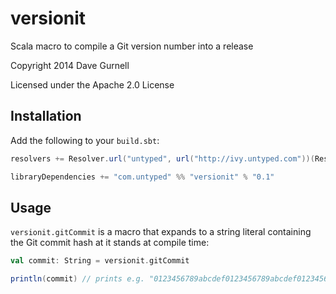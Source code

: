 versionit
=========

Scala macro to compile a Git version number into a release

Copyright 2014 Dave Gurnell

Licensed under the Apache 2.0 License

Installation
------------

Add the following to your `build.sbt`:

~~~ scala
resolvers += Resolver.url("untyped", url("http://ivy.untyped.com"))(Resolver.ivyStylePatterns)

libraryDependencies += "com.untyped" %% "versionit" % "0.1"
~~~

Usage
-----

`versionit.gitCommit` is a macro that expands to a string literal
containing the Git commit hash at it stands at compile time:

~~~ scala
val commit: String = versionit.gitCommit

println(commit) // prints e.g. "0123456789abcdef0123456789abcdef01234567"
~~~
